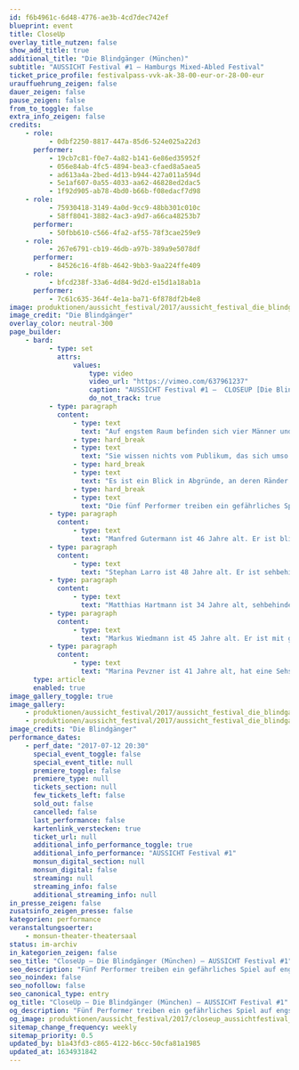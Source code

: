 ```yaml
---
id: f6b4961c-6d48-4776-ae3b-4cd7dec742ef
blueprint: event
title: CloseUp
overlay_title_nutzen: false
show_add_title: true
additional_title: "Die Blindgänger (München)"
subtitle: "AUSSICHT Festival #1 – Hamburgs Mixed-Abled Festival"
ticket_price_profile: festivalpass-vvk-ak-38-00-eur-or-28-00-eur
urauffuehrung_zeigen: false
dauer_zeigen: false
pause_zeigen: false
from_to_toggle: false
extra_info_zeigen: false
credits:
    - role:
          - 0dbf2250-8817-447a-85d6-524e025a22d3
      performer:
          - 19cb7c81-f0e7-4a82-b141-6e86ed35952f
          - 056e84ab-4fc5-4894-bea3-cfaed8a5aea5
          - ad613a4a-2bed-4d13-b944-427a011a594d
          - 5e1af607-0a55-4033-aa62-46828ed2dac5
          - 1f92d905-ab78-4bd0-b66b-f08edacf7d98
    - role:
          - 75930418-3149-4a0d-9cc9-48bb301c010c
          - 58ff8041-3882-4ac3-a9d7-a66ca48253b7
      performer:
          - 50fbb610-c566-4fa2-af55-78f3cae259e9
    - role:
          - 267e6791-cb19-46db-a97b-389a9e5078df
      performer:
          - 84526c16-4f8b-4642-9bb3-9aa224ffe409
    - role:
          - bfcd238f-33a6-4d84-9d2d-e15d1a18ab1a
      performer:
          - 7c61c635-364f-4e1a-ba71-6f878df2b4e8
image: produktionen/aussicht_festival/2017/aussicht_festival_die_blindgaenger_02.jpg
image_credit: "Die Blindgänger"
overlay_color: neutral-300
page_builder:
    - bard:
          - type: set
            attrs:
                values:
                    type: video
                    video_url: "https://vimeo.com/637961237"
                    caption: "AUSSICHT Festival #1 –  CLOSEUP [Die Blindgänger, München]"
                    do_not_track: true
          - type: paragraph
            content:
                - type: text
                  text: "Auf engstem Raum befinden sich vier Männer und eine Frau. Nennen wir den Raum eine Wohnküche. Nennen wir die vier Männer und die eine Frau eine Wohngruppe."
                - type: hard_break
                - type: text
                  text: "Sie wissen nichts vom Publikum, das sich umso schamloser Einblick verschaffen kann in den unverstellten Alltag der Fünf."
                - type: hard_break
                - type: text
                  text: "Es ist ein Blick in Abgründe, an deren Ränder sich retardierende Harmlosigkeiten abspielen im Schutz eines Raums. Der Raum zieht die Blicke an sich, zumal, wenn sich die Mitbewohner als Behinderte erweisen. Jeder Ortswechsel ist eine Grenzüberschreitung, eine Befreiung auf Kosten des Vertrauten. Es gibt Momente des Glücks. Es gibt Momente des Risikos."
                - type: hard_break
                - type: text
                  text: "Die fünf Performer treiben ein gefährliches Spiel mit dem Raum, loten ihn aus. Untersuchen. Und müssen erfahren wie eng Freiheit und Unfreiheit beieinander liegen. Wie es ausgeht, weiß keiner.\_"
          - type: paragraph
            content:
                - type: text
                  text: "Manfred Gutermann ist 46 Jahre alt. Er ist blind, hörgeschädigt und lernbehindert. Er besucht die Werkstattmanufaktur der SWW in München. Neben der Schauspielerei arbeitet er noch als Keramiker. Seit 2004 arbeitet er regelmäßig im Theaterensemble. Er hat einen breiten und sehr professionellen Erfahrungsschatz im performativen Theater anzubieten. Aktuell ist er in Ingolstadt im Altstadttheater in der Produktion „Sinne“ engagiert.\_"
          - type: paragraph
            content:
                - type: text
                  text: "Stephan Larro ist 48 Jahre alt. Er ist sehbehindert mit autistischen Zügen. Neben der Schauspielerei arbeitet er auch in der SWW Werkstattmanufaktur als Keramiker. Auch er hat sich seit 2004 regelmäßig mit professionellem Theaterspielen beschäftigt. Er war bei allen Produktionen der Blindgänger dabei und hat bereits erfolgreich in 3 Produktionen im Münchner Residenztheater mitgewirkt. Zusätzlich zur darstellenden Kunst malt Stephan mit Leidenschaft und gehörte 2016 zu den Preisträgern der Ausstellung „I Art my Office“.\_"
          - type: paragraph
            content:
                - type: text
                  text: "Matthias Hartmann ist 34 Jahre alt, sehbehindert und hat eine Intelligenzminderung. Er kam 2009 zu den Blindgängern dazu und hat sich seit dem auch zu einem professionellen Schauspieler entwickelt. Zusätzlich zur darstellenden Kunst hat er sich in den letzten Jahre auch viel mit Lyrik und der bilden Kunst auseinandergesetzt. So war er 2016 Preisträgern eines Literaturwettbewerbs der „Wortfinder“."
          - type: paragraph
            content:
                - type: text
                  text: "Markus Wiedmann ist 45 Jahre alt. Er ist mit großer Leidenschaft Musiker. Er hat viele Jahre bei den „Blinden Musiker München“ im Ensemble musiziert. Seit 2004 ist er auch als Schauspieler bei den Blindgängern tätig und bereichert die Theatergruppe durch sein musikalisches Talent. Er ist Mitglied des SWW Kammerchors, der seit letztem Jahr 2016 mit dem Uni Chor der LMU München zusammen arbeitet.\_"
          - type: paragraph
            content:
                - type: text
                  text: "Marina Pevzner ist 41 Jahre alt, hat eine Sehschädigung und arbeitet als Altenpflegerin in einer Seniorenresidenz in Taufkirchen in der Nähe von München. Seit 2005 spielt sie im Theaterensemble „Die Blindgänger“ mit. Ihre große Leidenschaft zum Theater hat sie all die Jahre motiviert sich regemäßig weiterzubilden, so dass sie sich zu einer großartigen, professionellen Schauspielerin entwickelt hat. 2015 war sie in zwei Produktionen im Residenztheater München bei der Reihe „Nachts und Nebenbei“ engagiert."
      type: article
      enabled: true
image_gallery_toggle: true
image_gallery:
    - produktionen/aussicht_festival/2017/aussicht_festival_die_blindgaenger_01.jpg
    - produktionen/aussicht_festival/2017/aussicht_festival_die_blindgaenger_02.jpg
image_credits: "Die Blindgänger"
performance_dates:
    - perf_date: "2017-07-12 20:30"
      special_event_toggle: false
      special_event_title: null
      premiere_toggle: false
      premiere_type: null
      tickets_section: null
      few_tickets_left: false
      sold_out: false
      cancelled: false
      last_performance: false
      kartenlink_verstecken: true
      ticket_url: null
      additional_info_performance_toggle: true
      additional_info_performance: "AUSSICHT Festival #1"
      monsun_digital_section: null
      monsun_digital: false
      streaming: null
      streaming_info: false
      additional_streaming_info: null
in_presse_zeigen: false
zusatsinfo_zeigen_presse: false
kategorien: performance
veranstaltungsoerter:
    - monsun-theater-theatersaal
status: im-archiv
in_kategorien_zeigen: false
seo_title: "CloseUp – Die Blindgänger (München) – AUSSICHT Festival #1"
seo_description: "Fünf Performer treiben ein gefährliches Spiel auf engstem Raum, loten ihn aus. Und müssen erfahren wie eng Freiheit und Unfreiheit beieinander liegen."
seo_noindex: false
seo_nofollow: false
seo_canonical_type: entry
og_title: "CloseUp – Die Blindgänger (München) – AUSSICHT Festival #1"
og_description: "Fünf Performer treiben ein gefährliches Spiel auf engstem Raum, loten ihn aus. Und müssen erfahren wie eng Freiheit und Unfreiheit beieinander liegen."
og_image: produktionen/aussicht_festival/2017/closeup_aussichtfestival_social_media_image.jpg
sitemap_change_frequency: weekly
sitemap_priority: 0.5
updated_by: b1a43fd3-c865-4122-b6cc-50cfa81a1985
updated_at: 1634931842
---
```

